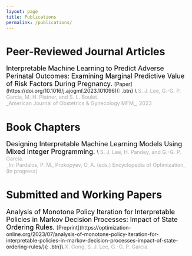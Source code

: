 ```yaml
---
layout: page
title: Publications
permalink: /publications/
---
```


# Peer-Reviewed Journal Articles

<span style="color:black;font-weight:400;font-size:18px">
    Interpretable Machine Learning to Predict Adverse Perinatal Outcomes: Examining Marginal Predictive Value of Risk Factors During Pregnancy.
</span> [Paper](https://doi.org/10.1016/j.ajogmf.2023.101096){: .btn} \
<span style="color:darkgray"> S. J. Lee, G.-G. P. Garcia, M. H. Platner, and S. L. Boulet.<br>
_American Journal of Obstetrics & Gynecology MFM_, 2023 </span>

# Book Chapters
<span style="color:black;font-weight:400;font-size:18px">
   Designing Interpretable Machine Learning Models Using Mixed Integer Programming.
</span>\
<span style="color:darkgray"> S. J. Lee, H. Pandey, and G.-G. P. Garcia.<br>
_In: Pardalos, P. M., Prokopyev, O. A. (eds.) Encyclopedia of Optimization_ (In progress) </span>

# Submitted and Working Papers
<span style="color:black;font-weight:400;font-size:18px">
    Analysis of Monotone Policy Iteration for Interpretable Policies in Markov Decision Processes: Impact of State Ordering Rules.
</span> [Preprint](https://optimization-online.org/2023/07/analysis-of-monotone-policy-iteration-for-interpretable-policies-in-markov-decision-processes-impact-of-state-ordering-rules/){: .btn}\
<span style="color:darkgray"> X. Gong, S. J. Lee, G.-G. P. Garcia. </span>
